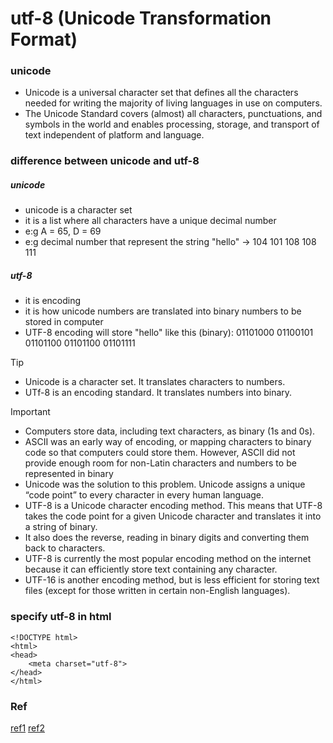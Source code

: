 # utf-8 (Unicode Transformation Format)
### unicode
- Unicode is a universal character set that defines all the characters needed for writing the majority of living languages in use on computers.
- The Unicode Standard covers (almost) all characters, punctuations, and symbols in the world and enables processing, storage, and transport of text independent of platform and language.
### difference between unicode and utf-8
##### unicode
- unicode is a character set
- it is a list where all characters have a unique decimal number
- e:g A = 65, D = 69
- e:g decimal number that represent the string "hello" -> 104 101 108 108 111
##### utf-8
- it is encoding
- it is how unicode numbers are translated into binary numbers to be stored in computer
- UTF-8 encoding will store "hello" like this (binary): 01101000 01100101 01101100 01101100  01101111

> [!TIP]
> - Unicode is a character set. It translates characters to numbers.
> - UTf-8 is an encoding standard. It translates numbers into binary.

>[!IMPORTANT]
> - Computers store data, including text characters, as binary (1s and 0s).
> - ASCII was an early way of encoding, or mapping characters to binary code so that computers could store them. However, ASCII did not provide enough room for non-Latin characters and numbers to be represented in binary
> - Unicode was the solution to this problem. Unicode assigns a unique “code point” to every character in every human language.
> - UTF-8 is a Unicode character encoding method. This means that UTF-8 takes the code point for a given Unicode character and translates it into a string of binary.
> - It also does the reverse, reading in binary digits and converting them back to characters.
> - UTF-8 is currently the most popular encoding method on the internet because it can efficiently store text containing any character.
> - UTF-16 is another encoding method, but is less efficient for storing text files (except for those written in certain non-English languages).

### specify utf-8 in html
```
<!DOCTYPE html>
<html>
<head>
    <meta charset="utf-8">
</head>
</html>
```
### Ref
[ref1](https://blog.hubspot.com/website/what-is-utf-8)
[ref2](https://www.joelonsoftware.com/2003/10/08/the-absolute-minimum-every-software-developer-absolutely-positively-must-know-about-unicode-and-character-sets-no-excuses/)
